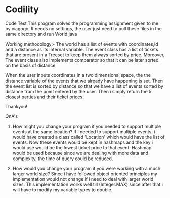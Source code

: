 # Codility
Code Test
This program solves the programming assignment given to me by viagogo.
It needs no settings, the user just need to pull these files in the same directory and run World.java

Working methodology:-
The world has a list of events with coordinates,id and a distance as its internal variable. The event class has a list of tickets that
are present in a Treeset to keep them always sorted by price. Moreover, The event class also implements comparator so that it can be later
sorted on the basis of distance.

When the user inputs coordinates in a two dimensional space, the the distance variable of the events that we already have happening is set.
Then the event list is sorted by distance so that we have a list of events sorted by distance from the point entered by the user.
Then i simply return the 5 closest parties and their ticket prices.

Thankyou!

QnA's
1. How might you change your program if you needed to support multiple events at the
same location?
If i needed to support multiple events, i would have created a class called 'Location' which would have the list of events. Now these events
would be kept in hashmaps and the key i would use would be the lowest ticket price to that event. Hashmap would be used because since we are dealing 
with more data and complexity, the time of query could be reduced.

2. How would you change your program if you were working with a much larger world
size?
Since i have followed object oriented principles my implementation would not change if i need to deal with larger world sizes. This
implementation works well till (Integer.MAX) since after that i will have to modify my variable types to double.
